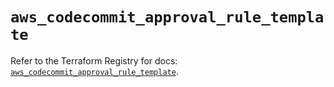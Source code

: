 # `aws_codecommit_approval_rule_template`

Refer to the Terraform Registry for docs: [`aws_codecommit_approval_rule_template`](https://registry.terraform.io/providers/hashicorp/aws/5.96.0/docs/resources/codecommit_approval_rule_template).

